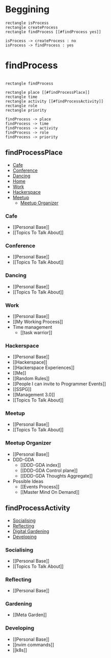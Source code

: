 # Beggining

```plantuml
rectangle isProcess
rectangle createProcess
rectangle findProcess [[#findProcess yes]]

isProcess -> createProcess : no
isProcess -> findProcess : yes 
```

# findProcess
```plantuml

rectangle findProcess

rectangle place [[#findProcessPlace]]
rectangle time
rectangle activity [[#findProcessActivity]]
rectangle role
rectangle priority

findProcess -> place 
findProcess -> time
findProcess -> activity
findProcess -> role
findProcess -> priority

```

## findProcessPlace
- [Cafe](#Cafe)
- [Conference](#Conference)
- [Dancing](#Dancing)
- [Home](#Home)
- [Work](#Work)
- [Hackerspace](#Hackerspace)
- [Meetup](#Meetup)
    - [Meetup Organizer](#MeetupOrganizer)


### Cafe
- [[Personal Base]]
- [[Topics To Talk About]]

### Conference
- [[Personal Base]]
- [[Topics To Talk About]]

### Dancing
- [[Personal Base]]
- [[Topics To Talk About]]

### Work
- [[Personal Base]]
- [[My Working Process]]
- Time management
    - [[task warrior]]

### Hackerspace
- [[Personal Base]]
- [[Hackerspace]]
- [[Hackerspace Experiences]]
- [[Me]]
- [[Random Rules]]
- [[People I can invite to Programmer Events]]
- [[SSPG]]
- [[Management 3.0]]
- [[Topics To Talk About]]

### Meetup
- [[Personal Base]]
- [[Topics To Talk About]]

### Meetup Organizer
- [[Personal Base]]
- DDD-GDA
    - [[DDD-GDA index]]
    - [[DDD-GDA Control plane]]
    - [[DDD-GDA Thoughts Aggregate]]
- Possible Ideas
    - [[Events Process]]
    - [[Master Mind On Demand]]

## findProcessActivity
- [Socialising](#Socialising)
- [Reflecting](#Reflecting)
- [Digital Gardening](#Gardening)
- [Developing](#Development)

### Socialising
- [[Personal Base]]
- [[Topics To Talk About]]

### Reflecting
- [[Personal Base]]

### Gardening
- [[Meta Garden]]

### Developing
- [[Personal Base]]
- [[nvim commands]]
- [[k8s]]

